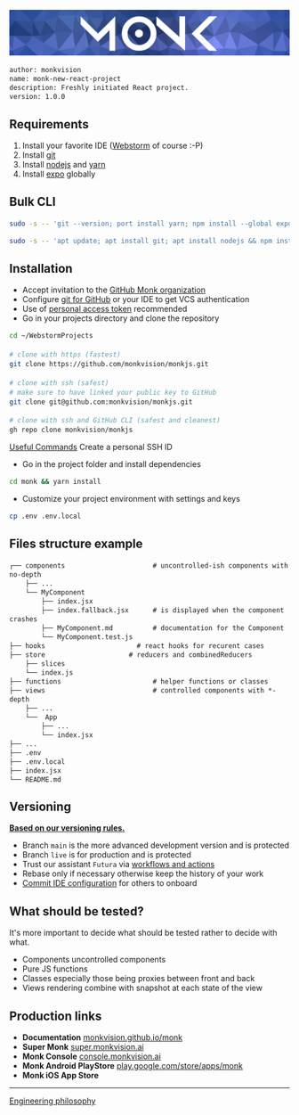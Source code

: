 ![Monk banner](public/img/banner.webp)

``` text
author: monkvision
name: monk-new-react-project
description: Freshly initiated React project.
version: 1.0.0
```

## Requirements

1. Install your favorite IDE ([Webstorm](https://www.jetbrains.com/fr-fr/webstorm/) of course :-P)
2. Install [git](https://git-scm.com/book/en/v2/Getting-Started-Installing-Git)
3. Install [nodejs](https://nodejs.org/en/download/) and [yarn](https://classic.yarnpkg.com/en/docs/install)
4. Install [expo](https://docs.expo.dev) globally

## Bulk CLI

``` bash
sudo -s -- 'git --version; port install yarn; npm install --global expo-cli'
```

``` bash
sudo -s -- 'apt update; apt install git; apt install nodejs && npm install --global yarn; npm install --global expo-cli'
```

## Installation

- Accept invitation to the [GitHub Monk organization](https://github.com/monkvision)
- Configure [git for GitHub](https://git-scm.com/book/en/v2/GitHub-Account-Setup-and-Configuration) or your IDE to get VCS authentication
- Use of [personal access token](https://docs.github.com/en/github/authenticating-to-github/keeping-your-account-and-data-secure/creating-a-personal-access-token) recommended
- Go in your projects directory and clone the repository

``` bash
cd ~/WebstormProjects

# clone with https (fastest)
git clone https://github.com/monkvision/monkjs.git

# clone with ssh (safest)
# make sure to have linked your public key to GitHub
git clone git@github.com:monkvision/monkjs.git

# clone with ssh and GitHub CLI (safest and cleanest)
gh repo clone monkvision/monkjs
```

[Useful Commands](https://www.notion.so/Useful-Commands-84a07afcdc7f45d2bb68f6ff5a16ca43) Create a personal SSH ID

- Go in the project folder and install dependencies

``` bash
cd monk && yarn install
```

- Customize your project environment with settings and keys

``` bash
cp .env .env.local
```

## Files structure example

```
┌── components                      # uncontrolled-ish components with no-depth
    ├── ...
    └── MyComponent
        ├── index.jsx
        ├── index.fallback.jsx      # is displayed when the component crashes
        ├── MyComponent.md          # documentation for the Component
        └── MyComponent.test.js
├── hooks                       # react hooks for recurent cases
├── store                     # reducers and combinedReducers
    ├── slices
    └── index.js
├── functions                       # helper functions or classes
├── views                           # controlled components with *-depth
    ├── ...
    └──  App
        ├── ...
        └── index.jsx
├── ...
├── .env
├── .env.local
├── index.jsx
└── README.md
```

## Versioning

**[Based on our versioning rules.](https://www.notion.so/Versioning-2dc3113c8e6340f6bd45bdd97f303602)**

- Branch `main` is the more advanced development version and is protected
- Branch `live` is for production and is protected
- Trust our assistant `Futura` via [workflows and actions](https://docs.github.com/en/actions)
- Rebase only if necessary otherwise keep the history of your work
- [Commit IDE configuration](https://stackoverflow.com/questions/116121/should-i-keep-my-project-files-under-version-control/119377#119377) for others to onboard

## What should be tested?

It's more important to decide what should be tested rather to decide with what.

- Components uncontrolled components
- Pure JS functions
- Classes especially those being proxies between front and back
- Views rendering combine with snapshot at each state of the view

## Production links

- **Documentation** [monkvision.github.io/monk](https://monkvision.github.io/monk)
- **Super Monk** [super.monkvision.ai](https://super.monkvision.ai/)
- **Monk Console** [console.monkvision.ai](https://super.monkvision.ai/)
- **Monk Android PlayStore** [play.google.com/store/apps/monk](https://play.google.com/store/apps/details?id=com.monk&gl=FR)
- **Monk iOS App Store**

---

[Engineering philosophy](https://www.notion.so/Engineering-philosophy-0e7adc34dd27446b979f897b87c38703)
